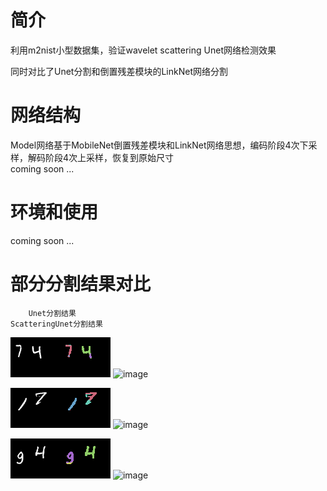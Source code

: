 # 简介
利用m2nist小型数据集，验证wavelet scattering Unet网络检测效果

同时对比了Unet分割和倒置残差模块的LinkNet网络分割

# 网络结构
   Model网络基于MobileNet倒置残差模块和LinkNet网络思想，编码阶段4次下采样，解码阶段4次上采样，恢复到原始尺寸   
   coming soon ...

# 环境和使用
   coming soon ...

# 部分分割结果对比 

        Unet分割结果                                              ScatteringUnet分割结果

![image](./results/res_img9.png)                      ![image](./pytorch/res/res_img9_scat.png) 

![image](./results/res_img257.png)                    ![image](./pytorch/res/res_img257_scat.png) 

![image](./results/res_img285.png)                    ![image](./pytorch/res/res_img285_scat.png) 
 



